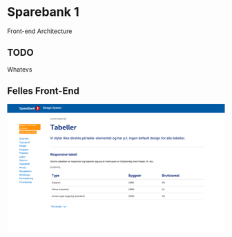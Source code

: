 # Sparebank 1

Front-end Architecture



## TODO

Whatevs



## Felles Front-End

![FFE screenshot](img/ffe.png)

